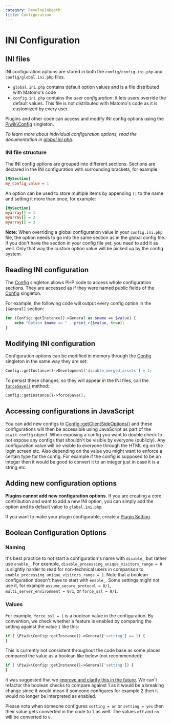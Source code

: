 ```yaml
---
category: DevelopInDepth
title: Configuration
---
```

# INI Configuration

## INI files

INI configuration options are stored in both the `config/config.ini.php` and `config/global.ini.php` files.

- `global.ini.php` contains default option values and is a file distributed with Matomo's code
- `config.ini.php` contains the *user configuration*: it lets users override the default values. This file is not distributed with Matomo's code as it is customized by every user.

Plugins and other code can access and modify INI config options using the [Piwik\Config](/api-reference/Piwik/Config) singleton.

*To learn more about individual configuration options, read the documentation in [global.ini.php](https://github.com/matomo-org/matomo/blob/master/config/global.ini.php).*

### INI file structure

The INI config options are grouped into different sections. Sections are declared in the INI configuration with surrounding brackets, for example:

```ini
[MySection]
my_config_value = 1
```

An option can be used to store multiple items by appending `[]` to the name and setting it more than once, for example:

```ini
[MySection]
myarray[] = 1
myarray[] = 2
myarray[] = 3
```

**Note:** When overriding a global configuration value in your `config.ini.php` file, the option needs to go into the same section as in the global config file.  
If you don't have the section in your config file yet, you need to add it as well. Only that way the custom option value will be picked up by the config system.

## Reading INI configuration

The [Config](/api-reference/Piwik/Config) singleton allows PHP code to access whole configuration sections. They are accessed as if they were named public fields of the [Config](/api-reference/Piwik/Config) singleton.

For example, the following code will output every config option in the `[General]` section:

```php
for (Config::getInstance()->General as $name => $value) {
    echo "Option $name == " . print_r($value, true);
}
```

## Modifying INI configuration

Configuration options can be modified in memory through the [Config](/api-reference/Piwik/Config) singleton in the same way they are set:

```php
Config::getInstance()->Development['disable_merged_assets'] = 1;
```

To persist these changes, so they will appear in the INI files, call the [`forceSave()`](/api-reference/Piwik/Config#forcesave) method:

```php
Config::getInstance()->forceSave();
```

## Accessing configurations in JavaScript

You can add new configs to [Config::getClientSideOptions()](https://github.com/matomo-org/matomo/blob/4.4.1/core/Config.php#L183-L190) and these configurations will then be accessible using JavaScript as part of the `piwik.config` object. When exposing a config you want to double check to not expose any configs that shouldn't be visible by everyone (publicly). Any configuration value will be visible to everyone through the HTML eg on the login screen etc. Also depending on the value you might want to enforce a certain type for the config. For example if the config is supposed to be an integer then it would be good to convert it to an integer just in case it is a string etc.

## Adding new configuration options

**Plugins cannot add new configuration options.** If you are creating a core contribution and want to add a new INI option, you can simply add the option and its default value to `global.ini.php`.

If you want to make your plugin configurable, create a [Plugin Setting](/guides/plugin-settings).

## Boolean Configuration Options

### Naming

It's best practice to not start a configuration's name with `disable_` but rather use `enable_`. For example, `disable_processing_unique_visitors_range = 0` is slightly harder to read for non-technical users in comparison to `enable_processing_unique_visitors_range = 1`. Note that a boolean configuration doesn't have to start with `enable_`. Some settings might not use it, for example `assume_secure_protocol = 0/1`, `multi_server_environment = 0/1`, or `force_ssl = 0/1`.

### Values

For example, `force_ssl = 1` is a boolean value in the configuration.
By convention, we check whether a feature is enabled by comparing
the setting against the value `1` like this:

```php
if ( \Piwik\Config::getInstance()->General['setting'] == 1) {
}
```

This is currently not consistent throughout the code base as some
places compared the value as a boolean like below (not recommended):

```php
if ( \Piwik\Config::getInstance()->General['setting']) {
}
```

It was suggested that we
[improve and clarify this in the future](https://github.com/matomo-org/matomo/issues/17876).
We can't refactor the boolean checks to compare against 1 as it would be a breaking change since it would mean if someone configures for example 2 then it would no longer be interpreted as enabled.

Please note when someone configures `setting = on` or
`setting = yes` then their value gets converted in the code 
to `1` as well. The values `off` and `no` will be converted 
to `0`.
